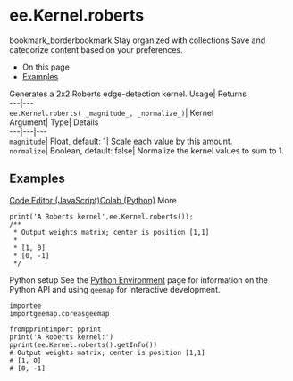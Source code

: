  
#  ee.Kernel.roberts 
bookmark_borderbookmark Stay organized with collections  Save and categorize content based on your preferences.
  * On this page
  * [Examples](https://developers.google.com/earth-engine/apidocs/ee-kernel-roberts#examples)


Generates a 2x2 Roberts edge-detection kernel. 
Usage| Returns  
---|---  
`ee.Kernel.roberts( _magnitude_, _normalize_)`| Kernel  
Argument| Type| Details  
---|---|---  
`magnitude`| Float, default: 1| Scale each value by this amount.  
`normalize`| Boolean, default: false| Normalize the kernel values to sum to 1.  
## Examples
[Code Editor (JavaScript)](https://developers.google.com/earth-engine/apidocs/ee-kernel-roberts#code-editor-javascript-sample)[Colab (Python)](https://developers.google.com/earth-engine/apidocs/ee-kernel-roberts#colab-python-sample) More
```
print('A Roberts kernel',ee.Kernel.roberts());
/**
 * Output weights matrix; center is position [1,1]
 *
 * [1, 0]
 * [0, -1]
 */
```
Python setup
See the [ Python Environment](https://developers.google.com/earth-engine/guides/python_install) page for information on the Python API and using `geemap` for interactive development.
```
importee
importgeemap.coreasgeemap
```
```
frompprintimport pprint
print('A Roberts kernel:')
pprint(ee.Kernel.roberts().getInfo())
# Output weights matrix; center is position [1,1]
# [1, 0]
# [0, -1]
```

